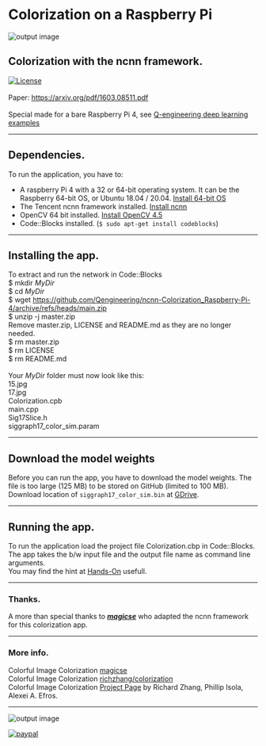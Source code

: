 # Colorization on a Raspberry Pi
![output image]( https://qengineering.eu/github/Colorization15.webp )
## Colorization with the ncnn framework. <br/>
[![License](https://img.shields.io/badge/License-BSD%203--Clause-blue.svg)](https://opensource.org/licenses/BSD-3-Clause)<br/><br/>
Paper: https://arxiv.org/pdf/1603.08511.pdf<br/><br/>
Special made for a bare Raspberry Pi 4, see [Q-engineering deep learning examples](https://qengineering.eu/deep-learning-examples-on-raspberry-32-64-os.html)

------------

## Dependencies.
To run the application, you have to:
- A raspberry Pi 4 with a 32 or 64-bit operating system. It can be the Raspberry 64-bit OS, or Ubuntu 18.04 / 20.04. [Install 64-bit OS](https://qengineering.eu/install-raspberry-64-os.html) <br/>
- The Tencent ncnn framework installed. [Install ncnn](https://qengineering.eu/install-ncnn-on-raspberry-pi-4.html) <br/>
- OpenCV 64 bit installed. [Install OpenCV 4.5](https://qengineering.eu/install-opencv-4.5-on-raspberry-64-os.html) <br/>
- Code::Blocks installed. (```$ sudo apt-get install codeblocks```)

------------

## Installing the app.
To extract and run the network in Code::Blocks <br/>
$ mkdir *MyDir* <br/>
$ cd *MyDir* <br/>
$ wget https://github.com/Qengineering/ncnn-Colorization_Raspberry-Pi-4/archive/refs/heads/main.zip <br/>
$ unzip -j master.zip <br/>
Remove master.zip, LICENSE and README.md as they are no longer needed. <br/> 
$ rm master.zip <br/>
$ rm LICENSE <br/>
$ rm README.md <br/> <br/>
Your *MyDir* folder must now look like this: <br/> 
15.jpg <br/>
17.jpg <br/>
Colorization.cpb <br/>
main.cpp <br/>
Sig17Slice.h <br/>
siggraph17_color_sim.param <br/>

------------

## Download the model weights
Before you can run the app, you have to download the model weights. The file is too large (125 MB) to be stored on GitHub (limited to 100 MB). Download location of `siggraph17_color_sim.bin` at [GDrive](https://drive.google.com/file/d/1wdlu9IpbIPeeWdkOouGcwUttKtjK9fW8/view?usp=sharing).<br>

------------

## Running the app.
To run the application load the project file Colorization.cbp in Code::Blocks.<br/> 
The app takes the b/w input file and the output file name as command line arguments.<br>
You may find the hint at [Hands-On](https://qengineering.eu/deep-learning-examples-on-raspberry-32-64-os.html#HandsOn) usefull.<br/>

------------

### Thanks.
A more than special thanks to [***magicse***](https://github.com/magicse) who adapted the ncnn framework for this colorization app.<br>

------------

### More info.
Colorful Image Colorization [magicse](https://github.com/magicse/ncnn-colorization-siggraph17)<br>
Colorful Image Colorization [richzhang/colorization](https://github.com/richzhang/colorization)<br>
Colorful Image Colorization [Project Page](http://richzhang.github.io/colorization/) by Richard Zhang, Phillip Isola, Alexei A. Efros.

------------

![output image]( https://qengineering.eu/github/Colorization17.webp )<br>

[![paypal](https://qengineering.eu/images/TipJarSmall4.png)](https://www.paypal.com/cgi-bin/webscr?cmd=_s-xclick&hosted_button_id=CPZTM5BB3FCYL)

